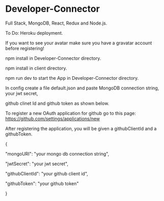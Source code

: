 # Developer-Connector

Full Stack, MongoDB, React, Redux and Node.js.

To Do: Heroku deployment.

If you want to see your avatar make sure you have a gravatar account before registering!

npm install in Developer-Connector directory.

npm install in client directory.

npm run dev to start the App in Developer-Connector directory.

In config create a file default.json and paste MongoDB connection string, your jwt secret,

github clinet Id and github token as shown below.

To register a new OAuth application for github go to this page: https://github.com/settings/applications/new

After registering the application, you will be given a githubClientId and a githubToken.

{

"mongoURI": "your mongo db connection string",

"jwtSecret": "your jwt secret",

"githubClientId": "your github client id",

"githubToken": "your github token"

}
